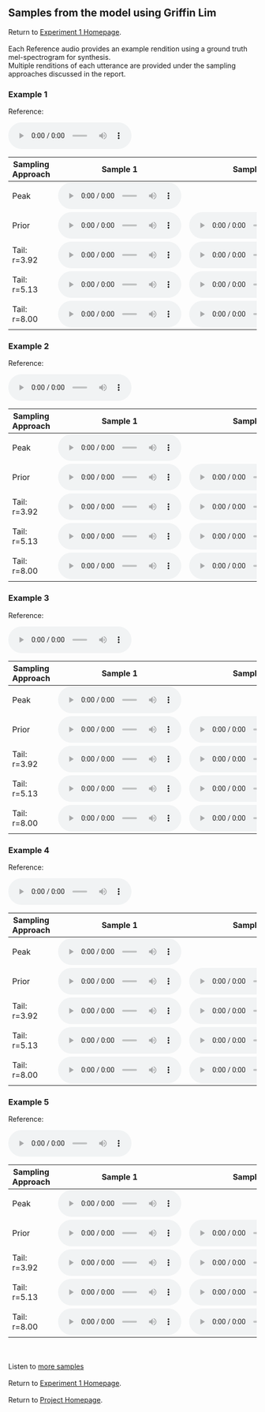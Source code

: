 <!-- exp 1a -->

## Samples from the model using Griffin Lim

Return to [Experiment 1 Homepage](https://ljlj9.github.io/mscproject/experiment_1.html).
<br><br>
Each Reference audio provides an example rendition using a ground truth mel-spectrogram for synthesis.
<br>
Multiple renditions of each utterance are provided under the sampling approaches discussed in the report.

### Example 1

Reference:          
<p><audio src="Exp1Test/Example1/reference.wav" controls style="width: 250px;"></audio></p>

| Sampling Approach | Sample 1 | Sample 2 | Sample 3 | Sample 4 | Sample 5 |
| --- | --- | --- | --- | --- | --- |
| Peak  | <audio src="Exp1Test/Example1/peak/sample_1.wav" controls style="width: 250px;"></audio> | | | | |
| Prior | <audio src="Exp1Test/Example1/prior/sample_1.wav" controls style="width: 250px;"></audio> | <audio src="Exp1Test/Example1/prior/sample_2.wav" controls style="width: 250px;"></audio> | <audio src="Exp1Test/Example1/prior/sample_3.wav" controls style="width: 250px;"></audio> | <audio src="Exp1Test/Example1/prior/sample_4.wav" controls style="width: 250px;"></audio> | <audio src="Exp1Test/Example1/prior/sample_5.wav" controls style="width: 250px;"></audio> |
| Tail: r=3.92 | <audio src="Exp1Test/Example1/tail392/sample_1.wav" controls style="width: 250px;"></audio> | <audio src="Exp1Test/Example1/tail392/sample_2.wav" controls style="width: 250px;"></audio> | <audio src="Exp1Test/Example1/tail392/sample_3.wav" controls style="width: 250px;"></audio> | <audio src="Exp1Test/Example1/tail392/sample_4.wav" controls style="width: 250px;"></audio> | <audio src="Exp1Test/Example1/tail392/sample_5.wav" controls style="width: 250px;"></audio> |
| Tail: r=5.13 | <audio src="Exp1Test/Example1/tail513/sample_1.wav" controls style="width: 250px;"></audio> | <audio src="Exp1Test/Example1/tail513/sample_2.wav" controls style="width: 250px;"></audio> | <audio src="Exp1Test/Example1/tail513/sample_3.wav" controls style="width: 250px;"></audio> | <audio src="Exp1Test/Example1/tail513/sample_4.wav" controls style="width: 250px;"></audio> | <audio src="Exp1Test/Example1/tail513/sample_5.wav" controls style="width: 250px;"></audio> |
| Tail: r=8.00 | <audio src="Exp1Test/Example1/tail8/sample_1.wav" controls style="width: 250px;"></audio> | <audio src="Exp1Test/Example1/tail8/sample_2.wav" controls style="width: 250px;"></audio> | <audio src="Exp1Test/Example1/tail8/sample_3.wav" controls style="width: 250px;"></audio> | <audio src="Exp1Test/Example1/tail8/sample_4.wav" controls style="width: 250px;"></audio> | <audio src="Exp1Test/Example1/tail8/sample_5.wav" controls style="width: 250px;"></audio> |

### Example 2

Reference:          
<p><audio src="Exp1Test/Example2/reference.wav" controls style="width: 250px;"></audio></p>

| Sampling Approach | Sample 1 | Sample 2 | Sample 3 | Sample 4 | Sample 5 |
| --- | --- | --- | --- | --- | --- |
| Peak  | <audio src="Exp1Test/Example2/peak/sample_1.wav" controls style="width: 250px;"></audio> | | | | |
| Prior | <audio src="Exp1Test/Example2/prior/sample_1.wav" controls style="width: 250px;"></audio> | <audio src="Exp1Test/Example2/prior/sample_2.wav" controls style="width: 250px;"></audio> | <audio src="Exp1Test/Example2/prior/sample_3.wav" controls style="width: 250px;"></audio> | <audio src="Exp1Test/Example2/prior/sample_4.wav" controls style="width: 250px;"></audio> | <audio src="Exp1Test/Example2/prior/sample_5.wav" controls style="width: 250px;"></audio> |
| Tail: r=3.92 | <audio src="Exp1Test/Example2/tail392/sample_1.wav" controls style="width: 250px;"></audio> | <audio src="Exp1Test/Example2/tail392/sample_2.wav" controls style="width: 250px;"></audio> | <audio src="Exp1Test/Example2/tail392/sample_3.wav" controls style="width: 250px;"></audio> | <audio src="Exp1Test/Example2/tail392/sample_4.wav" controls style="width: 250px;"></audio> | <audio src="Exp1Test/Example2/tail392/sample_5.wav" controls style="width: 250px;"></audio> |
| Tail: r=5.13 | <audio src="Exp1Test/Example2/tail513/sample_1.wav" controls style="width: 250px;"></audio> | <audio src="Exp1Test/Example2/tail513/sample_2.wav" controls style="width: 250px;"></audio> | <audio src="Exp1Test/Example2/tail513/sample_3.wav" controls style="width: 250px;"></audio> | <audio src="Exp1Test/Example2/tail513/sample_4.wav" controls style="width: 250px;"></audio> | <audio src="Exp1Test/Example2/tail513/sample_5.wav" controls style="width: 250px;"></audio> |
| Tail: r=8.00 | <audio src="Exp1Test/Example2/tail8/sample_1.wav" controls style="width: 250px;"></audio> | <audio src="Exp1Test/Example2/tail8/sample_2.wav" controls style="width: 250px;"></audio> | <audio src="Exp1Test/Example2/tail8/sample_3.wav" controls style="width: 250px;"></audio> | <audio src="Exp1Test/Example2/tail8/sample_4.wav" controls style="width: 250px;"></audio> | <audio src="Exp1Test/Example2/tail8/sample_5.wav" controls style="width: 250px;"></audio> |

### Example 3

Reference:          
<p><audio src="Exp1Test/Example3/reference.wav" controls style="width: 250px;"></audio></p>

| Sampling Approach | Sample 1 | Sample 2 | Sample 3 | Sample 4 | Sample 5 |
| --- | --- | --- | --- | --- | --- |
| Peak  | <audio src="Exp1Test/Example3/peak/sample_1.wav" controls style="width: 250px;"></audio> | | | | |
| Prior | <audio src="Exp1Test/Example3/prior/sample_1.wav" controls style="width: 250px;"></audio> | <audio src="Exp1Test/Example3/prior/sample_2.wav" controls style="width: 250px;"></audio> | <audio src="Exp1Test/Example3/prior/sample_3.wav" controls style="width: 250px;"></audio> | <audio src="Exp1Test/Example3/prior/sample_4.wav" controls style="width: 250px;"></audio> | <audio src="Exp1Test/Example3/prior/sample_5.wav" controls style="width: 250px;"></audio> |
| Tail: r=3.92 | <audio src="Exp1Test/Example3/tail392/sample_1.wav" controls style="width: 250px;"></audio> | <audio src="Exp1Test/Example3/tail392/sample_2.wav" controls style="width: 250px;"></audio> | <audio src="Exp1Test/Example3/tail392/sample_3.wav" controls style="width: 250px;"></audio> | <audio src="Exp1Test/Example3/tail392/sample_4.wav" controls style="width: 250px;"></audio> | <audio src="Exp1Test/Example3/tail392/sample_5.wav" controls style="width: 250px;"></audio> |
| Tail: r=5.13 | <audio src="Exp1Test/Example3/tail513/sample_1.wav" controls style="width: 250px;"></audio> | <audio src="Exp1Test/Example3/tail513/sample_2.wav" controls style="width: 250px;"></audio> | <audio src="Exp1Test/Example3/tail513/sample_3.wav" controls style="width: 250px;"></audio> | <audio src="Exp1Test/Example3/tail513/sample_4.wav" controls style="width: 250px;"></audio> | <audio src="Exp1Test/Example3/tail513/sample_5.wav" controls style="width: 250px;"></audio> |
| Tail: r=8.00 | <audio src="Exp1Test/Example3/tail8/sample_1.wav" controls style="width: 250px;"></audio> | <audio src="Exp1Test/Example3/tail8/sample_2.wav" controls style="width: 250px;"></audio> | <audio src="Exp1Test/Example3/tail8/sample_3.wav" controls style="width: 250px;"></audio> | <audio src="Exp1Test/Example3/tail8/sample_4.wav" controls style="width: 250px;"></audio> | <audio src="Exp1Test/Example3/tail8/sample_5.wav" controls style="width: 250px;"></audio> |

### Example 4

Reference:          
<p><audio src="Exp1Test/Example4/reference.wav" controls style="width: 250px;"></audio></p>

| Sampling Approach | Sample 1 | Sample 2 | Sample 3 | Sample 4 | Sample 5 |
| --- | --- | --- | --- | --- | --- |
| Peak  | <audio src="Exp1Test/Example4/peak/sample_1.wav" controls style="width: 250px;"></audio> | | | | |
| Prior | <audio src="Exp1Test/Example4/prior/sample_1.wav" controls style="width: 250px;"></audio> | <audio src="Exp1Test/Example4/prior/sample_2.wav" controls style="width: 250px;"></audio> | <audio src="Exp1Test/Example4/prior/sample_3.wav" controls style="width: 250px;"></audio> | <audio src="Exp1Test/Example4/prior/sample_4.wav" controls style="width: 250px;"></audio> | <audio src="Exp1Test/Example4/prior/sample_5.wav" controls style="width: 250px;"></audio> |
| Tail: r=3.92 | <audio src="Exp1Test/Example4/tail392/sample_1.wav" controls style="width: 250px;"></audio> | <audio src="Exp1Test/Example4/tail392/sample_2.wav" controls style="width: 250px;"></audio> | <audio src="Exp1Test/Example4/tail392/sample_3.wav" controls style="width: 250px;"></audio> | <audio src="Exp1Test/Example4/tail392/sample_4.wav" controls style="width: 250px;"></audio> | <audio src="Exp1Test/Example4/tail392/sample_5.wav" controls style="width: 250px;"></audio> |
| Tail: r=5.13 | <audio src="Exp1Test/Example4/tail513/sample_1.wav" controls style="width: 250px;"></audio> | <audio src="Exp1Test/Example4/tail513/sample_2.wav" controls style="width: 250px;"></audio> | <audio src="Exp1Test/Example4/tail513/sample_3.wav" controls style="width: 250px;"></audio> | <audio src="Exp1Test/Example4/tail513/sample_4.wav" controls style="width: 250px;"></audio> | <audio src="Exp1Test/Example4/tail513/sample_5.wav" controls style="width: 250px;"></audio> |
| Tail: r=8.00 | <audio src="Exp1Test/Example4/tail8/sample_1.wav" controls style="width: 250px;"></audio> | <audio src="Exp1Test/Example4/tail8/sample-2.wav" controls style="width: 250px;"></audio> | <audio src="Exp1Test/Example4/tail8/sample_3.wav" controls style="width: 250px;"></audio> | <audio src="Exp1Test/Example4/tail8/sample_4.wav" controls style="width: 250px;"></audio> | <audio src="Exp1Test/Example4/tail8/sample_5.wav" controls style="width: 250px;"></audio> |

### Example 5

Reference:          
<p><audio src="Exp1Test/Example5/reference.wav" controls style="width: 250px;"></audio></p>

| Sampling Approach | Sample 1 | Sample 2 | Sample 3 | Sample 4 | Sample 5 |
| --- | --- | --- | --- | --- | --- |
| Peak  | <audio src="Exp1Test/Example5/peak/sample_1.wav" controls style="width: 250px;"></audio> | | | | |
| Prior | <audio src="Exp1Test/Example5/prior/sample_1.wav" controls style="width: 250px;"></audio> | <audio src="Exp1Test/Example5/prior/sample_2.wav" controls style="width: 250px;"></audio> | <audio src="Exp1Test/Example5/prior/sample_3.wav" controls style="width: 250px;"></audio> | <audio src="Exp1Test/Example5/prior/sample_4.wav" controls style="width: 250px;"></audio> | <audio src="Exp1Test/Example5/prior/sample_5.wav" controls style="width: 250px;"></audio> |
| Tail: r=3.92 | <audio src="Exp1Test/Example5/tail392/sample_1.wav" controls style="width: 250px;"></audio> | <audio src="Exp1Test/Example5/tail392/sample_2.wav" controls style="width: 250px;"></audio> | <audio src="Exp1Test/Example5/tail392/sample_3.wav" controls style="width: 250px;"></audio> | <audio src="Exp1Test/Example5/tail392/sample_4.wav" controls style="width: 250px;"></audio> | <audio src="Exp1Test/Example5/tail392/sample_5.wav" controls style="width: 250px;"></audio> |
| Tail: r=5.13 | <audio src="Exp1Test/Example5/tail513/sample_1.wav" controls style="width: 250px;"></audio> | <audio src="Exp1Test/Example5/tail513/sample_2.wav" controls style="width: 250px;"></audio> | <audio src="Exp1Test/Example5/tail513/sample_3.wav" controls style="width: 250px;"></audio> | <audio src="Exp1Test/Example5/tail513/sample_4.wav" controls style="width: 250px;"></audio> | <audio src="Exp1Test/Example5/tail513/sample_5.wav" controls style="width: 250px;"></audio> |
| Tail: r=8.00 | <audio src="Exp1Test/Example5/tail8/samples_1.wav" controls style="width: 250px;"></audio> | <audio src="Exp1Test/Example5/tail8/samples_2.wav" controls style="width: 250px;"></audio> | <audio src="Exp1Test/Example5/tail8/samples_3.wav" controls style="width: 250px;"></audio> | <audio src="Exp1Test/Example5/tail8/samples_4.wav" controls style="width: 250px;"></audio> | <audio src="Exp1Test/Example5/tail8/samples_5.wav" controls style="width: 250px;"></audio> |

<br><br>
Listen to [more samples](https://ljlj9.github.io/mscproject/experiment_1a_ii.html)
<br><br>
Return to [Experiment 1 Homepage](https://ljlj9.github.io/mscproject/experiment_1.html).
<br><br>
Return to [Project Homepage](https://ljlj9.github.io/mscproject/index.html).
